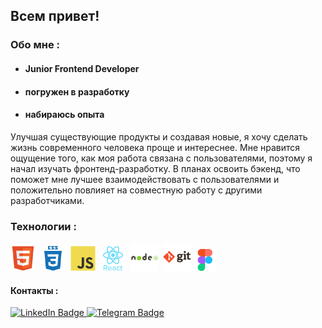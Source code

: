 ## Всем привет! 
### Обо мне :
- #### Junior Frontend Developer
- #### погружен в разработку
- #### набираюсь опыта

Улучшая существующие продукты и создавая новые, я хочу сделать жизнь современного человека проще и интереснее. Мне нравится ощущение того, как моя работа связана с пользователями, поэтому я начал изучать фронтенд-разработку. В планах освоить бэкенд, что поможет мне лучшее взаимодействовать с пользователями и положительно повлияет на совместную работу с другими разработчиками.

### Технологии :
<div>
  <img src="https://github.com/devicons/devicon/blob/master/icons/html5/html5-original.svg" title="HTML5" alt="HTML" width="40" height="40"/>&nbsp;
  <img src="https://github.com/devicons/devicon/blob/master/icons/css3/css3-plain-wordmark.svg"  title="CSS3" alt="CSS" width="40" height="40"/>&nbsp;
  <img src="https://github.com/devicons/devicon/blob/master/icons/javascript/javascript-original.svg" title="JavaScript" alt="JavaScript" width="40" height="40"/>&nbsp;
  <img src="https://github.com/devicons/devicon/blob/master/icons/react/react-original-wordmark.svg" title="React" alt="React" width="40" height="40"/>&nbsp;
  <img src="https://github.com/devicons/devicon/blob/master/icons/nodejs/nodejs-original-wordmark.svg" title="NodeJS" alt="NodeJS" width="45" height="45"/>&nbsp;
  <img src="https://github.com/devicons/devicon/blob/master/icons/git/git-original-wordmark.svg" title="Git" alt="Git" width="45" height="45"/>
  <img src="https://github.com/devicons/devicon/blob/master/icons/figma/figma-original.svg" title="Figma" alt="Figma" width="35" height="35"/>&nbsp;
</div>

#### Контакты :
<div id="badges">
  <a href="https://www.linkedin.com/in/vsgofman/">
    <img src="https://img.shields.io/badge/LinkedIn-blue?style=for-the-badge&logo=linkedin&logoColor=white" alt="LinkedIn Badge"/>
  </a>
  <a href="https://t.me/vsgofman">
    <img src="https://img.shields.io/badge/Telegram-blue?logo=telegram&logoColor=white&style=for-the-badge" alt="Telegram Badge"/>
  </a>
</div>
